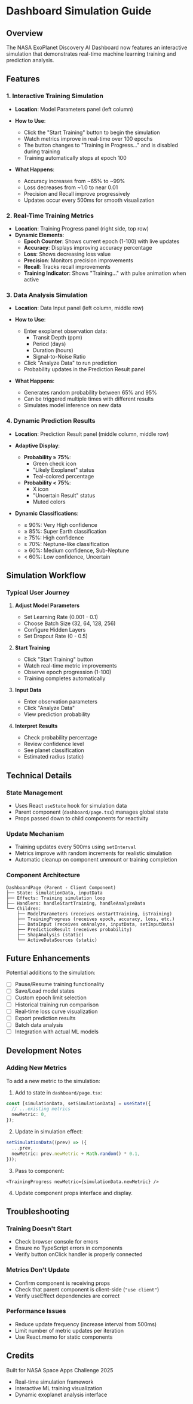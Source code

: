 # Dashboard Simulation Guide

## Overview

The NASA ExoPlanet Discovery AI Dashboard now features an interactive simulation that demonstrates real-time machine learning training and prediction analysis.

## Features

### 1. **Interactive Training Simulation**

- **Location**: Model Parameters panel (left column)
- **How to Use**:
  - Click the "Start Training" button to begin the simulation
  - Watch metrics improve in real-time over 100 epochs
  - The button changes to "Training in Progress..." and is disabled during training
  - Training automatically stops at epoch 100

- **What Happens**:
  - Accuracy increases from ~65% to ~99%
  - Loss decreases from ~1.0 to near 0.01
  - Precision and Recall improve progressively
  - Updates occur every 500ms for smooth visualization

### 2. **Real-Time Training Metrics**

- **Location**: Training Progress panel (right side, top row)
- **Dynamic Elements**:
  - **Epoch Counter**: Shows current epoch (1-100) with live updates
  - **Accuracy**: Displays improving accuracy percentage
  - **Loss**: Shows decreasing loss value
  - **Precision**: Monitors precision improvements
  - **Recall**: Tracks recall improvements
  - **Training Indicator**: Shows "Training..." with pulse animation when active

### 3. **Data Analysis Simulation**

- **Location**: Data Input panel (left column, middle row)
- **How to Use**:
  - Enter exoplanet observation data:
    - Transit Depth (ppm)
    - Period (days)
    - Duration (hours)
    - Signal-to-Noise Ratio
  - Click "Analyze Data" to run prediction
  - Probability updates in the Prediction Result panel

- **What Happens**:
  - Generates random probability between 65% and 95%
  - Can be triggered multiple times with different results
  - Simulates model inference on new data

### 4. **Dynamic Prediction Results**

- **Location**: Prediction Result panel (middle column, middle row)
- **Adaptive Display**:
  - **Probability ≥ 75%**:
    - Green check icon
    - "Likely Exoplanet" status
    - Teal-colored percentage
  - **Probability < 75%**:
    - X icon
    - "Uncertain Result" status
    - Muted colors
  
- **Dynamic Classifications**:
  - ≥ 90%: Very High confidence
  - ≥ 85%: Super Earth classification
  - ≥ 75%: High confidence
  - ≥ 70%: Neptune-like classification
  - ≥ 60%: Medium confidence, Sub-Neptune
  - < 60%: Low confidence, Uncertain

## Simulation Workflow

### Typical User Journey

1. **Adjust Model Parameters**
   - Set Learning Rate (0.001 - 0.1)
   - Choose Batch Size (32, 64, 128, 256)
   - Configure Hidden Layers
   - Set Dropout Rate (0 - 0.5)

2. **Start Training**
   - Click "Start Training" button
   - Watch real-time metric improvements
   - Observe epoch progression (1-100)
   - Training completes automatically

3. **Input Data**
   - Enter observation parameters
   - Click "Analyze Data"
   - View prediction probability

4. **Interpret Results**
   - Check probability percentage
   - Review confidence level
   - See planet classification
   - Estimated radius (static)

## Technical Details

### State Management

- Uses React `useState` hook for simulation data
- Parent component (`dashboard/page.tsx`) manages global state
- Props passed down to child components for reactivity

### Update Mechanism

- Training updates every 500ms using `setInterval`
- Metrics improve with random increments for realistic simulation
- Automatic cleanup on component unmount or training completion

### Component Architecture

```
DashboardPage (Parent - Client Component)
├── State: simulationData, inputData
├── Effects: Training simulation loop
├── Handlers: handleStartTraining, handleAnalyzeData
└── Children:
    ├── ModelParameters (receives onStartTraining, isTraining)
    ├── TrainingProgress (receives epoch, accuracy, loss, etc.)
    ├── DataInput (receives onAnalyze, inputData, setInputData)
    ├── PredictionResult (receives probability)
    ├── ShapAnalysis (static)
    └── ActiveDataSources (static)
```

## Future Enhancements

Potential additions to the simulation:

- [ ] Pause/Resume training functionality
- [ ] Save/Load model states
- [ ] Custom epoch limit selection
- [ ] Historical training run comparison
- [ ] Real-time loss curve visualization
- [ ] Export prediction results
- [ ] Batch data analysis
- [ ] Integration with actual ML models

## Development Notes

### Adding New Metrics

To add a new metric to the simulation:

1. Add to state in `dashboard/page.tsx`:

```typescript
const [simulationData, setSimulationData] = useState({
  // ...existing metrics
  newMetric: 0,
});
```

2. Update in simulation effect:

```typescript
setSimulationData((prev) => ({
  ...prev,
  newMetric: prev.newMetric + Math.random() * 0.1,
}));
```

3. Pass to component:

```tsx
<TrainingProgress newMetric={simulationData.newMetric} />
```

4. Update component props interface and display.

## Troubleshooting

### Training Doesn't Start

- Check browser console for errors
- Ensure no TypeScript errors in components
- Verify button onClick handler is properly connected

### Metrics Don't Update

- Confirm component is receiving props
- Check that parent component is client-side (`"use client"`)
- Verify useEffect dependencies are correct

### Performance Issues

- Reduce update frequency (increase interval from 500ms)
- Limit number of metric updates per iteration
- Use React.memo for static components

## Credits

Built for NASA Space Apps Challenge 2025

- Real-time simulation framework
- Interactive ML training visualization
- Dynamic exoplanet analysis interface
